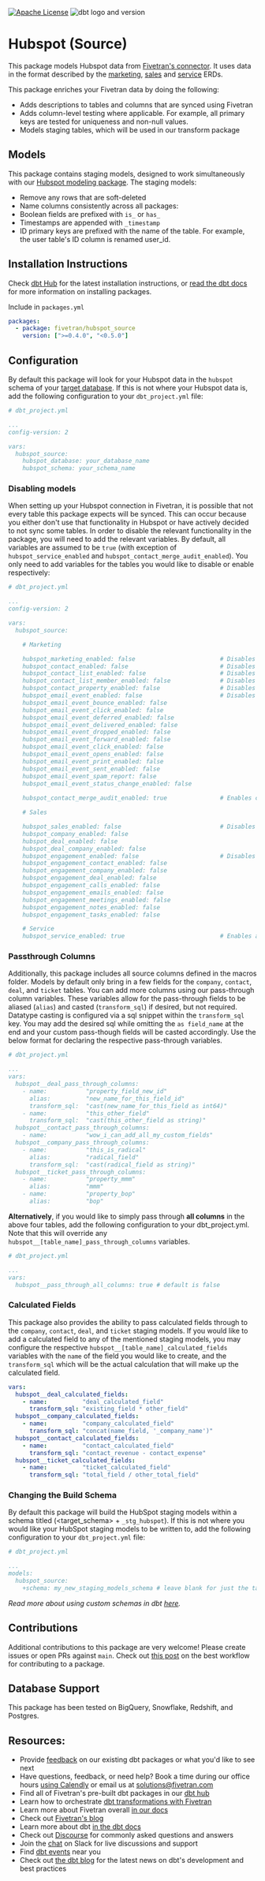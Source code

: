 [![Apache License](https://img.shields.io/badge/License-Apache%202.0-blue.svg)](https://opensource.org/licenses/Apache-2.0) ![dbt logo and version](https://img.shields.io/static/v1?logo=dbt&label=dbt-version&message=0.20.x&color=orange)
# Hubspot (Source)

This package models Hubspot data from [Fivetran's connector](https://fivetran.com/docs/applications/hubspot). It uses data in the format described by the [marketing](https://fivetran.com/docs/applications/hubspot#schemainformation), [sales](https://fivetran.com/docs/applications/hubspot#crmandsaleshubschema) and [service](https://fivetran.com/docs/applications/hubspot#servicehubschema) ERDs.

This package enriches your Fivetran data by doing the following:

* Adds descriptions to tables and columns that are synced using Fivetran
* Adds column-level testing where applicable. For example, all primary keys are tested for uniqueness and non-null values.
* Models staging tables, which will be used in our transform package

## Models

This package contains staging models, designed to work simultaneously with our [Hubspot modeling package](https://github.com/fivetran/dbt_hubspot). The staging models:

* Remove any rows that are soft-deleted
* Name columns consistently across all packages:
* Boolean fields are prefixed with `is_` or `has_`
* Timestamps are appended with `_timestamp`
* ID primary keys are prefixed with the name of the table. For example, the user table's ID column is renamed user_id.

## Installation Instructions
Check [dbt Hub](https://hub.getdbt.com/) for the latest installation instructions, or [read the dbt docs](https://docs.getdbt.com/docs/package-management) for more information on installing packages.

Include in `packages.yml`

```yaml
packages:
  - package: fivetran/hubspot_source
    version: [">=0.4.0", "<0.5.0"]
```

## Configuration
By default this package will look for your Hubspot data in the `hubspot` schema of your [target database](https://docs.getdbt.com/docs/running-a-dbt-project/using-the-command-line-interface/configure-your-profile). If this is not where your Hubspot data is, add the following configuration to your `dbt_project.yml` file:

```yml
# dbt_project.yml

...
config-version: 2

vars:
  hubspot_source:
    hubspot_database: your_database_name
    hubspot_schema: your_schema_name
```

### Disabling models

When setting up your Hubspot connection in Fivetran, it is possible that not every table this package expects will be synced. This can occur because you either don't use that functionality in Hubspot or have actively decided to not sync some tables. In order to disable the relevant functionality in the package, you will need to add the relevant variables. By default, all variables are assumed to be `true` (with exception of `hubspot_service_enabled` and `hubspot_contact_merge_audit_enabled`). You only need to add variables for the tables you would like to disable or enable respectively:

```yml
# dbt_project.yml

...
config-version: 2

vars:
  hubspot_source:

    # Marketing

    hubspot_marketing_enabled: false                        # Disables all marketing models
    hubspot_contact_enabled: false                          # Disables the contact models
    hubspot_contact_list_enabled: false                     # Disables contact list models
    hubspot_contact_list_member_enabled: false              # Disables contact list member models
    hubspot_contact_property_enabled: false                 # Disables the contact property models
    hubspot_email_event_enabled: false                      # Disables all email_event models and functionality
    hubspot_email_event_bounce_enabled: false
    hubspot_email_event_click_enabled: false
    hubspot_email_event_deferred_enabled: false
    hubspot_email_event_delivered_enabled: false
    hubspot_email_event_dropped_enabled: false
    hubspot_email_event_forward_enabled: false
    hubspot_email_event_click_enabled: false
    hubspot_email_event_opens_enabled: false
    hubspot_email_event_print_enabled: false
    hubspot_email_event_sent_enabled: false
    hubspot_email_event_spam_report: false
    hubspot_email_event_status_change_enabled: false
    
    hubspot_contact_merge_audit_enabled: true               # Enables contact merge auditing to be applied to final models (removes any merged contacts that are still persisting in the contact table)

    # Sales

    hubspot_sales_enabled: false                            # Disables all sales models
    hubspot_company_enabled: false
    hubspot_deal_enabled: false
    hubspot_deal_company_enabled: false
    hubspot_engagement_enabled: false                       # Disables all engagement models and functionality
    hubspot_engagement_contact_enabled: false
    hubspot_engagement_company_enabled: false
    hubspot_engagement_deal_enabled: false
    hubspot_engagement_calls_enabled: false
    hubspot_engagement_emails_enabled: false
    hubspot_engagement_meetings_enabled: false
    hubspot_engagement_notes_enabled: false
    hubspot_engagement_tasks_enabled: false

    # Service
    hubspot_service_enabled: true                           # Enables all service models
```


### Passthrough Columns
Additionally, this package includes all source columns defined in the macros folder. Models by default only bring in a few fields for the `company`, `contact`, `deal`, and `ticket` tables. You can add more columns using our pass-through column variables. These variables allow for the pass-through fields to be aliased (`alias`) and casted (`transform_sql`) if desired, but not required. Datatype casting is configured via a sql snippet within the `transform_sql` key. You may add the desired sql while omitting the `as field_name` at the end and your custom pass-though fields will be casted accordingly. Use the below format for declaring the respective pass-through variables.

```yml
# dbt_project.yml

...
vars:
  hubspot__deal_pass_through_columns:
    - name:           "property_field_new_id"
      alias:          "new_name_for_this_field_id"
      transform_sql:  "cast(new_name_for_this_field as int64)"
    - name:           "this_other_field"
      transform_sql:  "cast(this_other_field as string)"
  hubspot__contact_pass_through_columns:
    - name:           "wow_i_can_add_all_my_custom_fields"
  hubspot__company_pass_through_columns:
    - name:           "this_is_radical"
      alias:          "radical_field"
      transform_sql:  "cast(radical_field as string)"
  hubspot__ticket_pass_through_columns:
    - name:           "property_mmm"
      alias:          "mmm"
    - name:           "property_bop"
      alias:          "bop"

```

**Alternatively**, if you would like to simply pass through **all columns** in the above four tables, add the following configuration to your dbt_project.yml. Note that this will override any `hubspot__[table_name]_pass_through_columns` variables.

```yml
# dbt_project.yml

...
vars:
  hubspot__pass_through_all_columns: true # default is false
```

### Calculated Fields
This package also provides the ability to pass calculated fields through to the `company`, `contact`, `deal`, and `ticket` staging models. If you would like to add a calculated field to any of the mentioned staging models, you may configure the respective `hubspot__[table_name]_calculated_fields` variables with the `name` of the field you would like to create, and the `transform_sql` which will be the actual calculation that will make up the calculated field.
```yml
vars:
  hubspot__deal_calculated_fields:
    - name:          "deal_calculated_field"
      transform_sql: "existing_field * other_field"
  hubspot__company_calculated_fields:
    - name:          "company_calculated_field"
      transform_sql: "concat(name_field, '_company_name')"
  hubspot__contact_calculated_fields:
    - name:          "contact_calculated_field"
      transform_sql: "contact_revenue - contact_expense"
  hubspot__ticket_calculated_fields:
    - name:          "ticket_calculated_field"
      transform_sql: "total_field / other_total_field"
```

### Changing the Build Schema
By default this package will build the HubSpot staging models within a schema titled (<target_schema> + `_stg_hubspot`). If this is not where you would like your HubSpot staging models to be written to, add the following configuration to your `dbt_project.yml` file:

```yml
# dbt_project.yml

...
models:
  hubspot_source:
    +schema: my_new_staging_models_schema # leave blank for just the target_schema
```

*Read more about using custom schemas in dbt [here](https://docs.getdbt.com/docs/building-a-dbt-project/building-models/using-custom-schemas).*

## Contributions

Additional contributions to this package are very welcome! Please create issues
or open PRs against `main`. Check out 
[this post](https://discourse.getdbt.com/t/contributing-to-a-dbt-package/657) 
on the best workflow for contributing to a package.

## Database Support
This package has been tested on BigQuery, Snowflake, Redshift, and Postgres.

## Resources:
- Provide [feedback](https://www.surveymonkey.com/r/DQ7K7WW) on our existing dbt packages or what you'd like to see next
- Have questions, feedback, or need help? Book a time during our office hours [using Calendly](https://calendly.com/fivetran-solutions-team/fivetran-solutions-team-office-hours) or email us at solutions@fivetran.com
- Find all of Fivetran's pre-built dbt packages in our [dbt hub](https://hub.getdbt.com/fivetran/)
- Learn how to orchestrate [dbt transformations with Fivetran](https://fivetran.com/docs/transformations/dbt)
- Learn more about Fivetran overall [in our docs](https://fivetran.com/docs)
- Check out [Fivetran's blog](https://fivetran.com/blog)
- Learn more about dbt [in the dbt docs](https://docs.getdbt.com/docs/introduction)
- Check out [Discourse](https://discourse.getdbt.com/) for commonly asked questions and answers
- Join the [chat](http://slack.getdbt.com/) on Slack for live discussions and support
- Find [dbt events](https://events.getdbt.com) near you
- Check out [the dbt blog](https://blog.getdbt.com/) for the latest news on dbt's development and best practices
